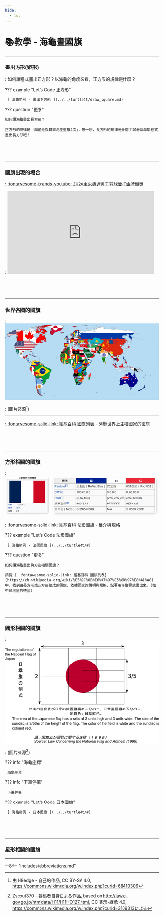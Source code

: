 ```yaml
---
hide:
  - toc
---
```


# 📚教學 - 海龜畫國旗

----------------------------



###  畫出方形(矩形)

: 如何讓程式畫出正方形？以海龜的角度來看，正方形的規律是什麼？

??? example "Let's Code 正方形"

     [ 海龜範例 - 畫出正方形 ](../../turtle4t/draw_square.md)

??? question "更多"

    如何讓海龜畫出長方形？

    正方形的規律是「向前走與轉直角並重複4次」，想一想，長方形的規律是什麼？試著讓海龜程式畫出長方形吧！

<br/><br/><br/> 

----------------------------

###  國旗出現的場合 


: [:fontawesome-brands-youtube: 2020東京奧運男子羽球雙打金牌頒獎](https://www.youtube.com/watch?v=FX5F3pk5MWU)


: <iframe width="480" height="270" src="https://www.youtube.com/embed/FX5F3pk5MWU" title="YouTube video player" frameborder="0" allow="accelerometer; autoplay; clipboard-write; encrypted-media; gyroscope; picture-in-picture" allowfullscreen></iframe>

<br/><br/><br/> 

----------------------------

###  世界各國的國旗

: ![世界國旗](640px-Flag-map_of_the_world_2018.png)

: (圖片來源[^1])

[^1]: 由 H8edge - 自己的作品, CC BY-SA 4.0, https://commons.wikimedia.org/w/index.php?curid=68410306

----------------------------

: [ :fontawesome-solid-link: 維基百科 國旗列表](https://zh.wikipedia.org/wiki/%E5%9C%8B%E6%97%97%E5%88%97%E8%A1%A8) - 列舉世界上主權國家的國旗


<br/><br/><br/> 

----------------------------

###  方形相關的國旗

: ![法國國旗規格](french_flag_spec.png)

: [ :fontawesome-solid-link: 維基百科 法國國旗](https://zh.wikipedia.org/wiki/%E6%B3%95%E5%9B%BD%E5%9B%BD%E6%97%97) - 簡介與規格

??? example "Let's Code 法國國旗"

     [ 海龜範例 - 法國國旗 ](../../turtle4t/#)

??? question "更多"

    如何讓海龜畫出與方形相關國旗？

    請從 [ :fontawesome-solid-link: 維基百科 國旗列表](https://zh.wikipedia.org/wiki/%E5%9C%8B%E6%97%97%E5%88%97%E8%A1%A8)中，找到由長方形或正方形組成的國旗，依據國旗的說明與規格，試著用海龜程式畫出來。(如中歐地區的德國)

<br/><br/><br/>

----------------------------

###  圓形相關的國旗

: ![日本國旗](japan_flag_spec.png)

: (圖片來源[^2])

[^2]: Zscout370 - 投稿者自身による作品, based on http://law.e-gov.go.jp/htmldata/H11/H11HO127.html, CC 表示-継承 4.0, https://commons.wikimedia.org/w/index.php?curid=3109313による

??? info "海龜座標"

     海龜座標

??? info "下筆停筆"

     下筆停筆

??? example "Let's Code 日本國旗"

     [ 海龜範例 - 日本國旗 ](../../turtle4t/#)

<br/><br/><br/>

----------------------------



###  星形相關的國旗

----------------------------

--8<-- "includes/abbreviations.md"







